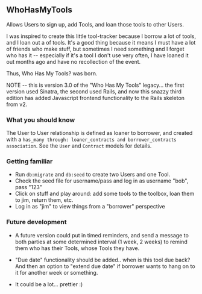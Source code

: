 ## WhoHasMyTools
Allows Users to sign up, add Tools, and loan those tools to other Users.

I was inspired to create this little tool-tracker because I borrow a lot of tools, and I loan out a of tools. It's a good thing because it means I must have a lot of friends who make stuff, but sometimes I need something and I forget who has it -- especially if it's a tool I don't use very often, I have loaned it out months ago and have no recollection of the event. 

Thus, Who Has My Tools?  was born.

NOTE -- this is version 3.0 of the "Who Has My Tools" legacy... the first version used Sinatra, the second used Rails, and now this snazzy third edition has added Javascript frontend functionality to the Rails skeleton from v2.

### What you should know
The User to User relationship is defined as loaner to borrower, and created with a 
`has_many through: loaner_contracts and borrower_contracts association`. See the `User` and `Contract` models for details.

### Getting familiar
* Run `db:migrate` and `db:seed` to create two Users and one Tool. 
* Check the seed file for username/pass and log in as username "bob", pass "123"
* Click on stuff and play around: add some tools to the toolbox, loan them to jim, return them, etc.
* Log in as "jim" to view things from a "borrower" perspective

### Future development
- A future version could put in timed reminders, and send a message to both parties at some determined interval (1 week, 2 weeks) to remind them who has their Tools, whose Tools they have.

- "Due date" functionality should be added.. when is this tool due back? And then an option to "extend due date" if borrower wants to hang on to it for another week or something.

- It could be a lot... prettier :)
